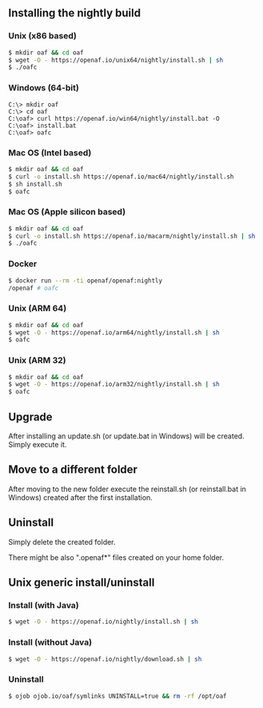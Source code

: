 ## Installing the nightly build

### Unix (x86 based)

````bash
$ mkdir oaf && cd oaf
$ wget -O - https://openaf.io/unix64/nightly/install.sh | sh
$ ./oafc
````

### Windows (64-bit)

````
C:\> mkdir oaf
C:\> cd oaf
C:\oaf> curl https://openaf.io/win64/nightly/install.bat -O
C:\oaf> install.bat
C:\oaf> oafc
````

### Mac OS (Intel based)

````bash
$ mkdir oaf && cd oaf
$ curl -o install.sh https://openaf.io/mac64/nightly/install.sh
$ sh install.sh
$ oafc
````

### Mac OS (Apple silicon based)

````bash
$ mkdir oaf && cd oaf
$ curl -o install.sh https://openaf.io/macarm/nightly/install.sh | sh
$ ./oafc
````

### Docker

````bash
$ docker run --rm -ti openaf/openaf:nightly
/openaf # oafc
````

### Unix (ARM 64)

````bash
$ mkdir oaf && cd oaf
$ wget -O - https://openaf.io/arm64/nightly/install.sh | sh
$ oafc
````

### Unix (ARM 32)

````bash
$ mkdir oaf && cd oaf
$ wget -O - https://openaf.io/arm32/nightly/install.sh | sh
$ oafc
````

## Upgrade

After installing an update.sh (or update.bat in Windows) will be created. Simply execute it.

## Move to a different folder

After moving to the new folder execute the reinstall.sh (or reinstall.bat in Windows) created after the first installation.

## Uninstall

Simply delete the created folder.

There might be also ".openaf*" files created on your home folder.

## Unix generic install/uninstall

### Install (with Java)

````bash
$ wget -O - https://openaf.io/nightly/install.sh | sh
````

### Install (without Java)

````bash
$ wget -O - https://openaf.io/nightly/download.sh | sh
````

### Uninstall

````bash
$ ojob ojob.io/oaf/symlinks UNINSTALL=true && rm -rf /opt/oaf
````
